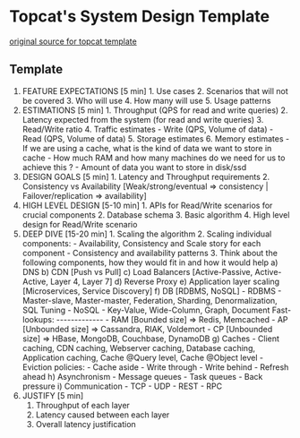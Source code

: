 # Topcat's System Design Template

[original source for topcat template](https://leetcode.com/discuss/career/229177/My-System-Design-Template)

## Template

1. FEATURE EXPECTATIONS [5 min]
        1. Use cases
        2. Scenarios that will not be covered
        3. Who will use
        4. How many will use
        5. Usage patterns
2. ESTIMATIONS [5 min]
        1. Throughput (QPS for read and write queries)
        2. Latency expected from the system (for read and write queries)
        3. Read/Write ratio
        4. Traffic estimates
                - Write (QPS, Volume of data)
                - Read  (QPS, Volume of data)
        5. Storage estimates
        6. Memory estimates
                - If we are using a cache, what is the kind of data we want to store in cache
                - How much RAM and how many machines do we need for us to achieve this ?
                - Amount of data you want to store in disk/ssd
3. DESIGN GOALS [5 min]
        1. Latency and Throughput requirements
        2. Consistency vs Availability  [Weak/strong/eventual => consistency | Failover/replication => availability]
4. HIGH LEVEL DESIGN [5-10 min]
        1. APIs for Read/Write scenarios for crucial components
        2. Database schema
        3. Basic algorithm
        4. High level design for Read/Write scenario
5. DEEP DIVE [15-20 min]
        1. Scaling the algorithm
        2. Scaling individual components: 
                - Availability, Consistency and Scale story for each component
                - Consistency and availability patterns
        3. Think about the following components, how they would fit in and how it would help
                a) DNS
                b) CDN [Push vs Pull]
                c) Load Balancers [Active-Passive, Active-Active, Layer 4, Layer 7]
                d) Reverse Proxy
                e) Application layer scaling [Microservices, Service Discovery]
                f) DB [RDBMS, NoSQL]
                        - RDBMS 
                            - Master-slave, Master-master, Federation, Sharding, Denormalization, SQL Tuning
                        - NoSQL
                            - Key-Value, Wide-Column, Graph, Document
                                Fast-lookups:
                                -------------
                                    - RAM  [Bounded size] => Redis, Memcached
                                    - AP [Unbounded size] => Cassandra, RIAK, Voldemort
                                    - CP [Unbounded size] => HBase, MongoDB, Couchbase, DynamoDB
                g) Caches
                        - Client caching, CDN caching, Webserver caching, Database caching, Application caching, Cache @Query level, Cache @Object level
                        - Eviction policies:
                                - Cache aside
                                - Write through
                                - Write behind
                                - Refresh ahead
                h) Asynchronism
                        - Message queues
                        - Task queues
                        - Back pressure
                i) Communication
                        - TCP
                        - UDP
                        - REST
                        - RPC
6. JUSTIFY [5 min]
	1. Throughput of each layer
	2. Latency caused between each layer
	3. Overall latency justification
